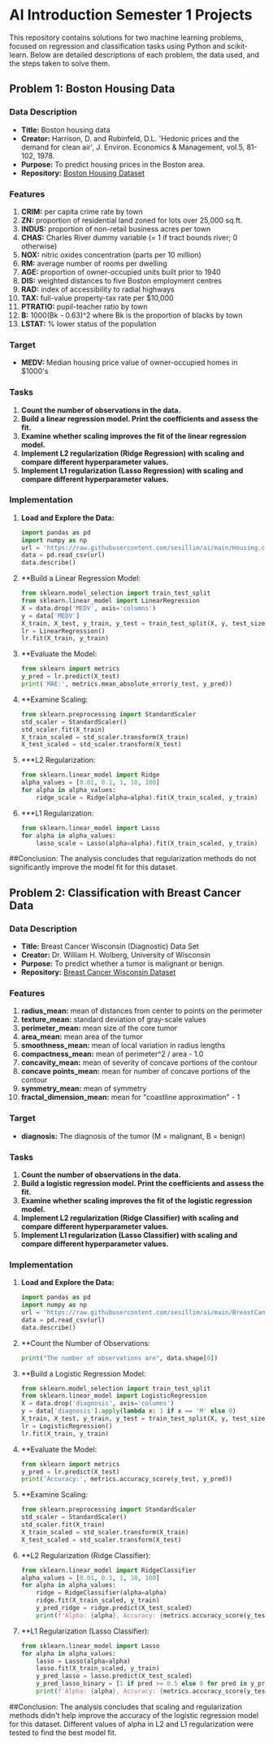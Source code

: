 # AI Introduction Semester 1 Projects

This repository contains solutions for two machine learning problems, focused on regression and classification tasks using Python and scikit-learn. Below are detailed descriptions of each problem, the data used, and the steps taken to solve them.

## Problem 1: Boston Housing Data

### Data Description
- **Title:** Boston housing data
- **Creator:** Harrison, D. and Rubinfeld, D.L. 'Hedonic prices and the demand for clean air', J. Environ. Economics & Management, vol.5, 81-102, 1978.
- **Purpose:** To predict housing prices in the Boston area.
- **Repository:** [Boston Housing Dataset](https://raw.githubusercontent.com/sesillim/ai/main/Housing.csv)

### Features
1. **CRIM:** per capita crime rate by town
2. **ZN:** proportion of residential land zoned for lots over 25,000 sq.ft.
3. **INDUS:** proportion of non-retail business acres per town
4. **CHAS:** Charles River dummy variable (= 1 if tract bounds river; 0 otherwise)
5. **NOX:** nitric oxides concentration (parts per 10 million)
6. **RM:** average number of rooms per dwelling
7. **AGE:** proportion of owner-occupied units built prior to 1940
8. **DIS:** weighted distances to five Boston employment centres
9. **RAD:** index of accessibility to radial highways
10. **TAX:** full-value property-tax rate per $10,000
11. **PTRATIO:** pupil-teacher ratio by town
12. **B:** 1000(Bk - 0.63)^2 where Bk is the proportion of blacks by town
13. **LSTAT:** % lower status of the population

### Target
- **MEDV:** Median housing price value of owner-occupied homes in $1000's

### Tasks
1. **Count the number of observations in the data.**
2. **Build a linear regression model. Print the coefficients and assess the fit.**
3. **Examine whether scaling improves the fit of the linear regression model.**
4. **Implement L2 regularization (Ridge Regression) with scaling and compare different hyperparameter values.**
5. **Implement L1 regularization (Lasso Regression) with scaling and compare different hyperparameter values.**

### Implementation

1. **Load and Explore the Data:**
   ```python
   import pandas as pd
   import numpy as np
   url = 'https://raw.githubusercontent.com/sesillim/ai/main/Housing.csv'
   data = pd.read_csv(url)
   data.describe()

2. **Build a Linear Regression Model:
   ``` python
   from sklearn.model_selection import train_test_split
   from sklearn.linear_model import LinearRegression
   X = data.drop('MEDV', axis='columns')
   y = data['MEDV']
   X_train, X_test, y_train, y_test = train_test_split(X, y, test_size=0.2, random_state=0)
   lr = LinearRegression()
   lr.fit(X_train, y_train)

3. **Evaluate the Model:
   ```python
   from sklearn import metrics
   y_pred = lr.predict(X_test)
   print('MAE:', metrics.mean_absolute_error(y_test, y_pred))

4. **Examine Scaling:
   ```python
   from sklearn.preprocessing import StandardScaler
   std_scaler = StandardScaler()
   std_scaler.fit(X_train)
   X_train_scaled = std_scaler.transform(X_train)
   X_test_scaled = std_scaler.transform(X_test)

5. ***L2 Regularization:
   ```python
   from sklearn.linear_model import Ridge
   alpha_values = [0.01, 0.1, 1, 10, 100]
   for alpha in alpha_values:
       ridge_scale = Ridge(alpha=alpha).fit(X_train_scaled, y_train)

6. ***L1 Regularization:
   ```python
   from sklearn.linear_model import Lasso
   for alpha in alpha_values:
       lasso_scale = Lasso(alpha=alpha).fit(X_train_scaled, y_train)

##Conclusion:
The analysis concludes that regularization methods do not significantly improve the model fit for this dataset.




## Problem 2: Classification with Breast Cancer Data

### Data Description
- **Title:** Breast Cancer Wisconsin (Diagnostic) Data Set
- **Creator:** Dr. William H. Wolberg, University of Wisconsin
- **Purpose:** To predict whether a tumor is malignant or benign.
- **Repository:** [Breast Cancer Wisconsin Dataset](https://raw.githubusercontent.com/sesillim/ai/main/BreastCancer.csv)

### Features
1. **radius_mean:** mean of distances from center to points on the perimeter
2. **texture_mean:** standard deviation of gray-scale values
3. **perimeter_mean:** mean size of the core tumor
4. **area_mean:** mean area of the tumor
5. **smoothness_mean:** mean of local variation in radius lengths
6. **compactness_mean:** mean of perimeter^2 / area - 1.0
7. **concavity_mean:** mean of severity of concave portions of the contour
8. **concave points_mean:** mean for number of concave portions of the contour
9. **symmetry_mean:** mean of symmetry
10. **fractal_dimension_mean:** mean for "coastline approximation" - 1

### Target
- **diagnosis:** The diagnosis of the tumor (M = malignant, B = benign)

### Tasks
1. **Count the number of observations in the data.**
2. **Build a logistic regression model. Print the coefficients and assess the fit.**
3. **Examine whether scaling improves the fit of the logistic regression model.**
4. **Implement L2 regularization (Ridge Classifier) with scaling and compare different hyperparameter values.**
5. **Implement L1 regularization (Lasso Classifier) with scaling and compare different hyperparameter values.**

### Implementation

1. **Load and Explore the Data:**
   ```python
   import pandas as pd
   import numpy as np
   url = 'https://raw.githubusercontent.com/sesillim/ai/main/BreastCancer.csv'
   data = pd.read_csv(url)
   data.describe()

2. **Count the Number of Observations:
   ```python
   print("The number of observations are", data.shape[0])

3. **Build a Logistic Regression Model:
   ```python
   from sklearn.model_selection import train_test_split
   from sklearn.linear_model import LogisticRegression
   X = data.drop('diagnosis', axis='columns')
   y = data['diagnosis'].apply(lambda x: 1 if x == 'M' else 0)
   X_train, X_test, y_train, y_test = train_test_split(X, y, test_size=0.2, random_state=0)
   lr = LogisticRegression()
   lr.fit(X_train, y_train)

4. **Evaluate the Model:
   ```python
   from sklearn import metrics
   y_pred = lr.predict(X_test)
   print('Accuracy:', metrics.accuracy_score(y_test, y_pred))

5. **Examine Scaling:
   ```python
   from sklearn.preprocessing import StandardScaler
   std_scaler = StandardScaler()
   std_scaler.fit(X_train)
   X_train_scaled = std_scaler.transform(X_train)
   X_test_scaled = std_scaler.transform(X_test)

6. **L2 Regularization (Ridge Classifier):
   ```python
   from sklearn.linear_model import RidgeClassifier
   alpha_values = [0.01, 0.1, 1, 10, 100]
   for alpha in alpha_values:
       ridge = RidgeClassifier(alpha=alpha)
       ridge.fit(X_train_scaled, y_train)
       y_pred_ridge = ridge.predict(X_test_scaled)
       print(f'Alpha: {alpha}, Accuracy: {metrics.accuracy_score(y_test, y_pred_ridge)}')

7. **L1 Regularization (Lasso Classifier):
   ```python
   from sklearn.linear_model import Lasso
   for alpha in alpha_values:
       lasso = Lasso(alpha=alpha)
       lasso.fit(X_train_scaled, y_train)
       y_pred_lasso = lasso.predict(X_test_scaled)
       y_pred_lasso_binary = [1 if pred >= 0.5 else 0 for pred in y_pred_lasso]
       print(f'Alpha: {alpha}, Accuracy: {metrics.accuracy_score(y_test, y_pred_lasso_binary)}')

##Conclusion:
The analysis concludes that scaling and regularization methods didn't help improve the accuracy of the logistic regression model for this dataset. Different values of alpha in L2 and L1 regularization were tested to find the best model fit.








